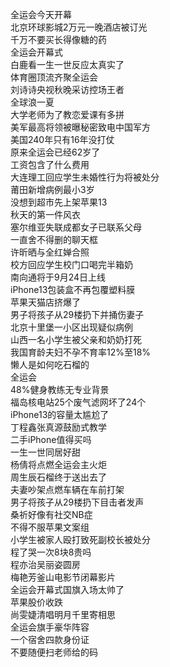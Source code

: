 全运会今天开幕  
北京环球影城2万元一晚酒店被订光  
千万不要买长得像糖的药  
全运会开幕式  
白鹿看一生一世反应太真实了  
体育圈顶流齐聚全运会  
刘诗诗央视秋晚采访控场王者  
全球浪一夏  
大学老师为了教恋爱课有多拼  
美军最高将领被曝秘密致电中国军方  
美国240年只有16年没打仗  
原来全运会已经62岁了  
工资包含了什么费用  
大连理工回应学生未婚性行为将被处分  
莆田新增病例最小3岁  
没想到超市先上架苹果13  
秋天的第一件风衣  
塞尔维亚失联成都女子已联系父母  
一直舍不得删的聊天框  
许昕晒与全红婵合照  
校方回应学生校门口喝完半箱奶  
南向通将于9月24日上线  
iPhone13包装盒不再包覆塑料膜  
苹果天猫店挤爆了  
男子将孩子从29楼扔下并捅伤妻子  
北京十里堡一小区出现疑似病例  
山西一名小学生被父亲和奶奶打死  
我国育龄夫妇不孕不育率12%至18%  
懒人是如何吃石榴的  
全运会  
48%健身教练无专业背景  
福岛核电站25个废气滤网坏了24个  
iPhone13的容量太尴尬了  
丁程鑫张真源鼓励式教学  
二手iPhone值得买吗  
一生一世同居好甜  
杨倩将点燃全运会主火炬  
周生辰石榴终于送出去了  
夫妻吵架点燃车辆在车前打架  
男子将孩子从29楼扔下目击者发声  
桑祈好像有社交NB症  
不得不服苹果文案组  
小学生被家人殴打致死副校长被处分  
程了哭一次8块8贵吗  
程亦治吴丽姿圆房  
梅艳芳釜山电影节闭幕影片  
全运会开幕式国旗入场太帅了  
苹果股价收跌  
尚雯婕清唱明月千里寄相思  
全运会旗手豪华阵容  
一个宿舍四款身份证  
不要随便扫老师给的码  
